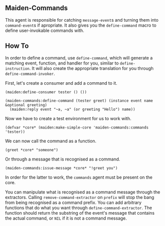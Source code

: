## Maiden-Commands
This agent is responsible for catching `message-event`s and turning them into `command-event`s if apropriate. It also gives you the `define-command` macro to define user-invokable commands with.

## How To
In order to define a command, use `define-command`, which will generate a matching event, function, and handler for you, similar to `define-instruction`. It will also create the appropriate translation for you through `define-command-invoker`.

First, let's create a consumer and add a command to it.

    (maiden:define-consumer tester () ())

    (maiden-commands:define-command (tester greet) (instance event name &optional greeting)
      (maiden:reply event "~a, ~a" (or greeting "Hello") name))

Now we have to create a test environment for us to work with.

    (defvar *core* (maiden:make-simple-core 'maiden-commands:commands 'tester))
    
We can now call the command as a function.

    (greet *core* "someone")
    
Or through a message that is recognised as a command.
    
    (maiden-commands:issue-message *core* "!greet you")

In order for the latter to work, the `commands` agent must be present on the core.

You can manipulate what is recognised as a command message through the extractors. Calling `remove-command-extractor` on `prefix` will stop the bang from being recognised as a command prefix. You can add arbitrary functions that do what you want through `define-command-extractor`. The function should return the substring of the event's message that contains the actual command, or `NIL` if it is not a command message.
